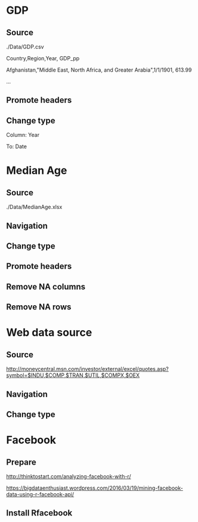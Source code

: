 # GDP

## Source

./Data/GDP.csv

Country,Region,Year, GDP_pp

Afghanistan,"Middle East, North Africa, and Greater Arabia",1/1/1901, 613.99

...

## Promote headers

## Change type

Column: Year

To: Date

# Median Age

## Source

./Data/MedianAge.xlsx

## Navigation

## Change type

## Promote headers

## Remove NA columns

## Remove NA rows

# Web data source

## Source

http://moneycentral.msn.com/investor/external/excel/quotes.asp?symbol=$INDU,$COMP,$TRAN,$UTIL,$COMPX,$OEX

## Navigation

## Change type

# Facebook

## Prepare

http://thinktostart.com/analyzing-facebook-with-r/

https://bigdataenthusiast.wordpress.com/2016/03/19/mining-facebook-data-using-r-facebook-api/

## Install Rfacebook



